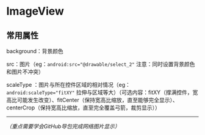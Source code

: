 # ImageView

## 常用属性

background：背景颜色

src：图片（eg：`android:src="@drawable/select_2"` 注意：同时设置背景颜色和图片不冲突）

scaleType ：图片与所在控件区域的相对情况（eg：`android:scaleType="fitXY"` 拉伸与区域等大）（可选内容：fitXY（撑满控件，宽高比可能发生改变）、fitCenter（保持宽高比缩放，直至能够完全显示）、centerCrop（保持宽高比缩放，直至完全覆盖弓箭，裁剪显示））



---

*（重点需要学会GitHub导包完成网络图片显示）*
